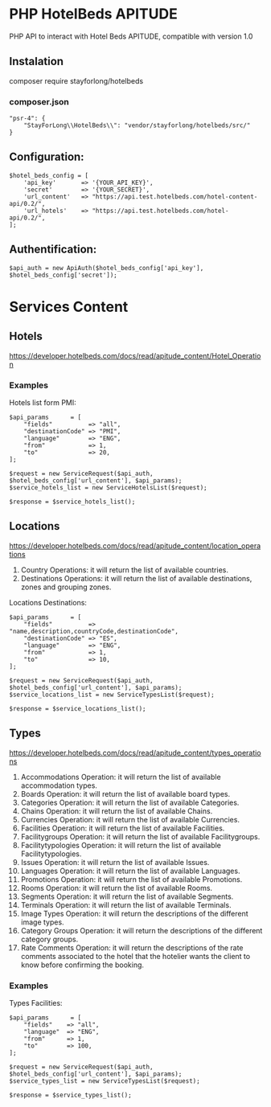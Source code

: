 # PHP HotelBeds APITUDE
PHP API to interact with Hotel Beds APITUDE, compatible with version 1.0

## Instalation
composer require stayforlong/hotelbeds

### composer.json
```
"psr-4": {
	"StayForLong\\HotelBeds\\": "vendor/stayforlong/hotelbeds/src/"
}
```

## Configuration:
```
$hotel_beds_config = [
	'api_key' 		=> '{YOUR_API_KEY}',
	'secret'  		=> '{YOUR_SECRET}',
	'url_content'   => "https://api.test.hotelbeds.com/hotel-content-api/0.2/",
	'url_hotels'    => "https://api.test.hotelbeds.com/hotel-api/0.2/",
];
```

## Authentification:
```
$api_auth = new ApiAuth($hotel_beds_config['api_key'], $hotel_beds_config['secret']);
```

# Services Content
## Hotels
https://developer.hotelbeds.com/docs/read/apitude_content/Hotel_Operation

### Examples
Hotels list form PMI:
```
$api_params      = [
	"fields" 		  => "all",
	"destinationCode" => "PMI",
	"language"        => "ENG",
	"from"            => 1,
	"to"              => 20,
];

$request = new ServiceRequest($api_auth, $hotel_beds_config['url_content'], $api_params);
$service_hotels_list = new ServiceHotelsList($request);

$response = $service_hotels_list();
```

## Locations
https://developer.hotelbeds.com/docs/read/apitude_content/location_operations
1. Country Operations: it will return the list of available countries.
2. Destinations Operations: it will return the list of available destinations, zones and grouping zones.

Locations Destinations:
```
$api_params      = [
	"fields" 		  => "name,description,countryCode,destinationCode",
	"destinationCode" => "ES",
	"language"        => "ENG",
	"from"            => 1,
	"to"              => 10,
];

$request = new ServiceRequest($api_auth, $hotel_beds_config['url_content'], $api_params);
$service_locations_list = new ServiceTypesList($request);

$response = $service_locations_list();
```

## Types
https://developer.hotelbeds.com/docs/read/apitude_content/types_operations

1. Accommodations Operation: it will return the list of available accommodation types.
2. Boards Operation: it will return the list of available board types.
3. Categories Operation: it will return the list of available Categories.
4. Chains Operation: it will return the list of available Chains.
5. Currencies Operation: it will return the list of available Currencies.
6. Facilities Operation: it will return the list of available Facilities.
7. Facilitygroups Operation: it will return the list of available Facilitygroups.
8. Facilitytypologies Operation: it will return the list of available Facilitytypologies.
9. Issues Operation: it will return the list of available Issues.
10. Languages Operation: it will return the list of available Languages.
11. Promotions Operation: it will return the list of available Promotions.
12. Rooms Operation: it will return the list of available Rooms.
13. Segments Operation: it will return the list of available Segments.
14. Terminals Operation: it will return the list of available Terminals.
15. Image Types Operation: it will return the descriptions of the different image types.
16. Category Groups Operation: it will return the descriptions of the different category groups.
17. Rate Comments Operation: it will return the descriptions of the rate comments associated to the hotel that the hotelier wants the client to know before confirming the booking.

### Examples
Types Facilities:
```
$api_params      = [
	"fields" 	=> "all",
	"language"  => "ENG",
	"from"      => 1,
	"to"        => 100,
];

$request = new ServiceRequest($api_auth, $hotel_beds_config['url_content'], $api_params);
$service_types_list = new ServiceTypesList($request);

$response = $service_types_list();
```
